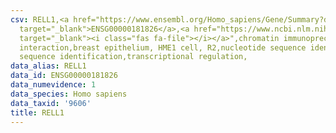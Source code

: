 ```yaml
---
csv: RELL1,<a href="https://www.ensembl.org/Homo_sapiens/Gene/Summary?db=core;g=ENSG00000181826"
  target="_blank">ENSG00000181826</a>,<a href="https://www.ncbi.nlm.nih.gov/pubmed/22863008"
  target="_blank"><i class="fas fa-file"></i></a>",chromatin immunoprecipitation assay,direct
  interaction,breast epithelium, HME1 cell, R2,nucleotide sequence identification,nucleotide
  sequence identification,transcriptional regulation,
data_alias: RELL1
data_id: ENSG00000181826
data_numevidence: 1
data_species: Homo sapiens
data_taxid: '9606'
title: RELL1
---
```

